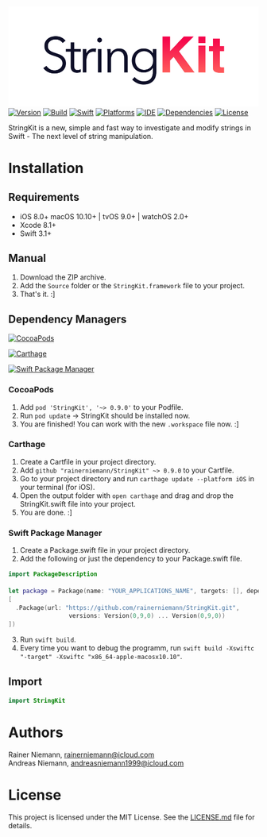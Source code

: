 ![StringKit Logo](Graphics/Logo.png)
[![Version](https://img.shields.io/badge/Version-0.9.0-orange.svg?style=flat)](#StringKit)
[![Build](https://img.shields.io/badge/Build-passing-brightgreen.svg?style=flat)](#StringKit)
[![Swift](https://img.shields.io/badge/Swift-3.1-brightgreen.svg?style=flat)](https://swift.org)
[![Platforms](https://img.shields.io/badge/Platforms-iOS_macOS_tvOS_watchOS-brightgreen.svg?style=flat)](https://developer.apple.com)
[![IDE](https://img.shields.io/badge/IDE-Xcode_8.3.3-brightgreen.svg?style=flat)](https://developer.apple.com)
[![Dependencies](https://img.shields.io/badge/Dependencies-0-brightgreen.svg?style=flat)](#StringKit)
[![License](https://img.shields.io/badge/License-MIT-brightgreen.svg?style=flat)](/LICENSE.md)

StringKit is a new, simple and fast way to investigate and modify strings in Swift - The next level of string manipulation.

# Installation
## Requirements
+ iOS 8.0+ macOS 10.10+ | tvOS 9.0+ | watchOS 2.0+
+ Xcode 8.1+
+ Swift 3.1+

## Manual
1. Download the ZIP archive.
2. Add the `Source` folder or the `StringKit.framework` file to your project.
3. That's it. :]

## Dependency Managers
[![CocoaPods](https://img.shields.io/badge/CocoaPods-supported-brightgreen.svg?style=flat)](#cocoapods)

[![Carthage](https://img.shields.io/badge/Carthage-supported-brightgreen.svg?style=flat)](#carthage)

[![Swift Package Manager](https://img.shields.io/badge/Swift_Package_Manager-supported-brightgreen.svg?style=flat)](#swift-package-manager)

### CocoaPods
1. Add `pod 'StringKit', '~> 0.9.0'` to your Podfile.
2. Run `pod update` -> StringKit should be installed now.
3. You are finished! You can work with the new `.workspace` file now. :]

### Carthage
1. Create a Cartfile in your project directory.
2. Add `github "rainerniemann/StringKit" ~> 0.9.0` to your Cartfile.
3. Go to your project directory and run `carthage update --platform iOS` in your terminal (for iOS).
4. Open the output folder with `open carthage` and drag and drop the StringKit.swift file into your project.
5. You are done. :]

### Swift Package Manager
1. Create a Package.swift file in your project directory.
2. Add the following or just the dependency to your Package.swift file.
```swift
import PackageDescription

let package = Package(name: "YOUR_APPLICATIONS_NAME", targets: [], dependencies: 
[
  .Package(url: "https://github.com/rainerniemann/StringKit.git",
                 versions: Version(0,9,0) ... Version(0,9,0))
])
```
3. Run `swift build`.
4. Every time you want to debug the programm, run `swift build -Xswiftc "-target" -Xswiftc "x86_64-apple-macosx10.10"`.

## Import
```swift
import StringKit
```

# Authors
Rainer Niemann, rainerniemann@icloud.com<br>
Andreas Niemann, andreasniemann1999@icloud.com

# License
This project is licensed under the MIT License. See the [LICENSE.md](/LICENSE.md) file for details.
